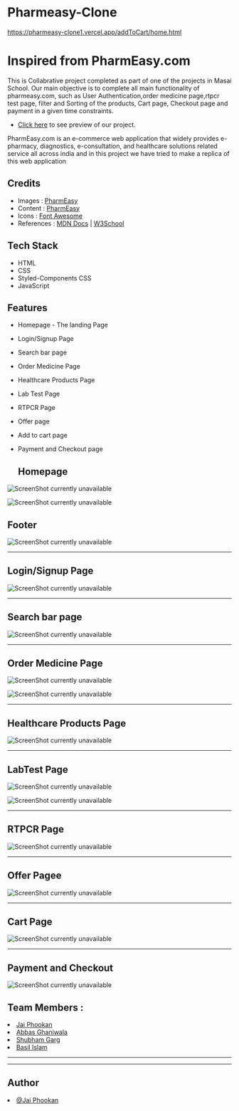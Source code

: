 # Pharmeasy-Clone
https://pharmeasy-clone1.vercel.app/addToCart/home.html

# Inspired from PharmEasy.com

This is Collabrative project completed as part of one of the projects in Masai School. 
Our main objective is to complete all main functionality of pharmeasy.com, such as User Authentication,order medicine page,rtpcr test page, filter and Sorting of the products, Cart page, Checkout page and payment in a given time constraints.

- [Click here](https://pharmeasy-clone1.vercel.app/) to see preview of our project.

PharmEasy.com is an e-commerce web application that widely provides e-pharmacy, diagnostics, e-consultation, and healthcare solutions related service all across india and in this project we have tried to make a replica of this web application
## Credits

- Images : [PharmEasy](https://pharmeasy-clone1.vercel.app/)
- Content : [PharmEasy](https://pharmeasy-clone1.vercel.app/)
- Icons : [Font Awesome](https://fontawesome.com/)
- References : [MDN Docs](https://developer.mozilla.org/en-US/) | [W3School](https://www.w3schools.com/)

## Tech Stack

- HTML
- CSS
- Styled-Components CSS
- JavaScript


## Features
- Homepage - The landing Page
- Login/Signup Page 
- Search bar page
- Order Medicine Page
- Healthcare Products Page
- Lab Test Page
- RTPCR Page
- Offer page
- Add to cart page
- Payment and Checkout page


  <h2>Homepage</h2>
  
 ![ScreenShot currently unavailable](https://github.com/basilaslam/PharmEasy/blob/main/PharmEasy/styles/pm1.JPG)
 
 ![ScreenShot currently unavailable](https://github.com/basilaslam/PharmEasy/blob/main/PharmEasy/styles/pm2.JPG)

 

  <h2>Footer</h2>
  
 ![ScreenShot currently unavailable](https://github.com/basilaslam/PharmEasy/blob/main/PharmEasy/styles/pmfoot.JPG)

  <hr>
  
  <h2>Login/Signup Page</h2>
  
   ![ScreenShot currently unavailable](https://github.com/basilaslam/PharmEasy/blob/main/PharmEasy/styles/login.JPG)
  
  <hr>
  
  <h2>Search bar page</h2>
  
   ![ScreenShot currently unavailable](https://github.com/basilaslam/PharmEasy/blob/main/PharmEasy/styles/searchpm.JPG)
  
  <hr>
  <h2> Order Medicine Page</h2>
  
   ![ScreenShot currently unavailable](https://github.com/basilaslam/PharmEasy/blob/main/PharmEasy/styles/opm1.JPG)
   
   
   ![ScreenShot currently unavailable](https://github.com/basilaslam/PharmEasy/blob/main/PharmEasy/styles/opm2.JPG)
   
  <hr>
  
   <h2>Healthcare Products Page </h2>
  
   ![ScreenShot currently unavailable](https://github.com/basilaslam/PharmEasy/blob/main/PharmEasy/styles/hp1.JPG)
   
   

   
  <hr>
   <h2> LabTest Page</h2>
  
   ![ScreenShot currently unavailable](https://github.com/basilaslam/PharmEasy/blob/main/PharmEasy/styles/lpm1.JPG)
   
   
   ![ScreenShot currently unavailable](https://github.com/basilaslam/PharmEasy/blob/main/PharmEasy/styles/lpm2.JPG)
   
  <hr>
   <h2>RTPCR Page</h2>
  
   ![ScreenShot currently unavailable](https://github.com/basilaslam/PharmEasy/blob/main/PharmEasy/styles/rtpcrpm.JPG)
   
   
   
  <hr>
    <h2>Offer Pagee</h2>
  
   ![ScreenShot currently unavailable](https://github.com/basilaslam/PharmEasy/blob/main/PharmEasy/styles/offerpm.JPG)
   
   
   
  <hr>
  <h2>Cart Page</h2> 
  
  ![ScreenShot currently unavailable](https://github.com/basilaslam/PharmEasy/blob/main/PharmEasy/styles/cartpm.JPG)
  <hr>
  
  <h2>Payment and Checkout</h2>
  
 ![ScreenShot currently unavailable](https://github.com/basilaslam/PharmEasy/blob/main/PharmEasy/styles/payment.JPG)

<h2>Team Members :</h2>
    <li><a href="https://github.com/">Jai Phookan</a></li>
  <li><a href="https://github.com/abbas5152">
Abbas Ghaniwala</a></li>
  <li><a href="https://github.com/">Shubham Garg</a></li>
  <li><a href="https://github.com/">Basil Islam</a></li>
<!--   <li><a href="https://github.com/gautam6023">Gautam Gohil</a></li> -->
 <hr><hr>
  
<h2>Author</h2>
  <li><a href="https://github.com/jaiphookan20">@Jai Phookan</a></li>
